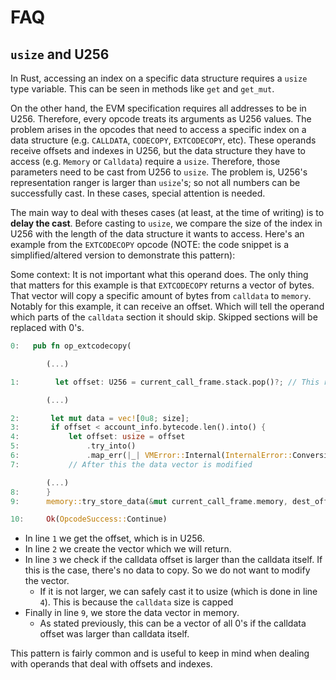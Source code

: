 # FAQ
## `usize` and U256
In Rust, accessing an index on a specific data structure requires a `usize` type variable. This can be seen in methods like `get` and `get_mut`.

<!-- TODO: Link in the documentation where the U256 addresses are described -->
On the other hand, the EVM specification requires all addresses to be in U256. Therefore, every opcode treats its arguments as U256 values.
The problem arises in the opcodes that need to access a specific index on a data structure (e.g. `CALLDATA`, `CODECOPY`, `EXTCODECOPY`, etc).
These operands receive offsets and indexes in U256, but the data structure they have to access (e.g. `Memory` or  `Calldata`) require a `usize`. Therefore, those parameters need to be cast from U256 to `usize`.
The problem is, U256's representation ranger is larger than `usize`'s; so not all numbers can be successfully cast. In these cases, special attention is needed.

The main way to deal with theses cases (at least, at the time of writing) is to **delay the cast**. Before casting to `usize`, we compare the size of the index in U256 with the length of the data structure it wants to access. Here's an example from the `EXTCODECOPY` opcode (NOTE: the code snippet is a simplified/altered version to demonstrate this pattern):

Some context: It is not important what this operand does. The only thing that matters for this example is that `EXTCODECOPY` returns a vector of bytes. That vector will copy a specific amount of bytes from `calldata` to `memory`. 
Notably for this example, it can receive an offset. Which will tell the operand which parts of the `calldata` section it should skip. Skipped sections will be replaced with 0's.
```rust
0:   pub fn op_extcodecopy(

        (...)

1:        let offset: U256 = current_call_frame.stack.pop()?; // This represents a `calldata` offset.

        (...)

2:       let mut data = vec![0u8; size];
3:       if offset < account_info.bytecode.len().into() {
4:           let offset: usize = offset
5:               .try_into()
6:               .map_err(|_| VMError::Internal(InternalError::ConversionError))?;
7:           // After this the data vector is modified

        (...)
8:      }
9:      memory::try_store_data(&mut current_call_frame.memory, dest_offset, &data)?;

10:     Ok(OpcodeSuccess::Continue)
```

- In line `1` we get the offset, which is in U256.
- In line `2` we create the vector which we will return.
- In line `3` we check if the calldata offset is larger than the calldata itself. If this is the case, there's no data to copy. So we do not want to modify the vector.
    -  If it is not larger, we can safely cast it to usize (which is done in line `4`). This is because the `calldata` size is capped <!-- TODO: Add link to where this is specified. -->
- Finally in line `9`, we store the data vector in memory.
    - As stated previously, this can be a vector of all 0's if the calldata offset was larger than calldata itself.


This pattern is fairly common and is useful to keep in mind when dealing with operands that deal with offsets and indexes.
